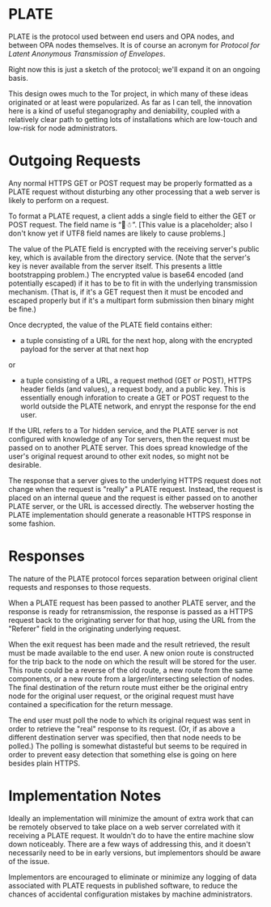 PLATE
=====

PLATE is the protocol used between end users and OPA nodes, and
between OPA nodes themselves. It is of course an acronym for *Protocol
for Latent Anonymous Transmission of Envelopes*.

Right now this is just a sketch of the protocol; we'll expand it on an
ongoing basis.

This design owes much to the Tor project, in which many of these ideas
originated or at least were popularized. As far as I can tell, the
innovation here is a kind of useful steganography and deniability,
coupled with a relatively clear path to getting lots of installations
which are low-touch and low-risk for node administrators.


Outgoing Requests
=================

Any normal HTTPS GET or POST request may be properly formatted as a
PLATE request without disturbing any other processing that a web
server is likely to perform on a request.

To format a PLATE request, a client adds a single field to either the
GET or POST request. The field name is
&ldquo;&#x1f4a9;&#x2603;&rdquo;.  [This value is a placeholder; also I
don't know yet if UTF8 field names are likely to cause problems.]

The value of the PLATE field is encrypted with the receiving server's
public key, which is available from the directory service. (Note that
the server's key is never available from the server itself. This
presents a little bootstrapping problem.) The encrypted value is
base64 encoded (and potentially escaped) if it has to be to fit in
with the underlying transmission mechanism.  (That is, if it's a GET
request then it must be encoded and escaped properly but if it's a
multipart form submission then binary might be fine.)

Once decrypted, the value of the PLATE field contains either:

* a tuple consisting of a URL for the next hop, along with the
  encrypted payload for the server at that next hop

or

* a tuple consisting of a URL, a request method (GET or POST), HTTPS
  header fields (and values), a request body, and a public key. This
  is essentially enough inforation to create a GET or POST request to
  the world outside the PLATE network, and enrypt the response for the
  end user.

If the URL refers to a Tor hidden service, and the PLATE server is not
configured with knowledge of any Tor servers, then the request must be
passed on to another PLATE server. This does spread knowledge of the
user's original request around to other exit nodes, so might not be
desirable.

The response that a server gives to the underlying HTTPS request does
not change when the request is "really" a PLATE request. Instead, the
request is placed on an internal queue and the request is either
passed on to another PLATE server, or the URL is accessed
directly. The webserver hosting the PLATE implementation should generate
a reasonable HTTPS response in some fashion.



Responses
=========

The nature of the PLATE protocol forces separation between original
client requests and responses to those requests.

When a PLATE request has been passed to another PLATE server, and the
response is ready for retransmission, the response is passed as a HTTPS
request back to the originating server for that hop, using the URL
from the "Referer" field in the originating underlying request.

When the exit request has been made and the result retrieved, the
result must be made available to the end user. A new onion route is
constructed for the trip back to the node on which the result will be
stored for the user. This route could be a reverse of the old route, a
new route from the same components, or a new route from a
larger/intersecting selection of nodes. The final destination of the
return route must either be the original entry node for the original
user request, or the original request must have contained a
specification for the return message.

The end user must poll the node to which its original request was sent
in order to retrieve the "real" response to its request. (Or, if as
above a different destination server was specified, then that node
needs to be polled.) The polling is somewhat distasteful but seems to be
required in order to prevent easy detection that something else is going
on here besides plain HTTPS.


Implementation Notes
====================

Ideally an implementation will minimize the amount of extra work that
can be remotely observed to take place on a web server correlated with
it receiving a PLATE request. It wouldn't do to have the entire
machine slow down noticeably. There are a few ways of addressing this,
and it doesn't necessarily need to be in early versions, but
implementors should be aware of the issue.

Implementors are encouraged to eliminate or minimize any logging of
data associated with PLATE requests in published software, to reduce
the chances of accidental configuration mistakes by machine administrators.
